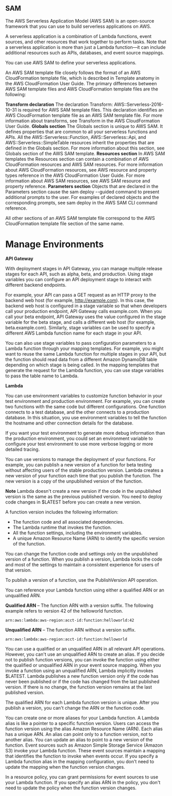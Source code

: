 ## SAM

The AWS Serverless Application Model (AWS SAM) is an open-source framework that you can use to build serverless 
applications on AWS.

A serverless application is a combination of Lambda functions, event sources, and other resources that work 
together to perform tasks. Note that a serverless application is more than just a Lambda function—it can include 
additional resources such as APIs, databases, and event source mappings.

You can use AWS SAM to define your serverless applications.

An AWS SAM template file closely follows the format of an AWS CloudFormation template file, which is described in Template anatomy in the AWS CloudFormation User Guide. The primary differences between AWS SAM template files and AWS CloudFormation template files are the following:

**Transform declaration** The declaration Transform: AWS::Serverless-2016-10-31 is required for AWS SAM template files. This declaration identifies an AWS CloudFormation template file as an AWS SAM template file. For more information about transforms, see Transform in the AWS CloudFormation User Guide.
**Globals section** The Globals section is unique to AWS SAM. It defines properties that are common to all your serverless functions and APIs. All the AWS::Serverless::Function, AWS::Serverless::Api, and AWS::Serverless::SimpleTable resources inherit the properties that are defined in the Globals section. For more information about this section, see Globals section of the AWS SAM template.
**Resources section** In AWS SAM templates the Resources section can contain a combination of AWS CloudFormation resources and AWS SAM resources. For more information about AWS CloudFormation resources, see AWS resource and property types reference in the AWS CloudFormation User Guide. For more information about AWS SAM resources, see AWS SAM resource and property reference.
**Parameters section** Objects that are declared in the Parameters section cause the sam deploy --guided command to present additional prompts to the user. For examples of declared objects and the corresponding prompts, see sam deploy in the AWS SAM CLI command reference.

All other sections of an AWS SAM template file correspond to the AWS CloudFormation template file section of the same name.


# Manage Environments


**API Gateway**

With deployment stages in API Gateway, you can manage multiple release stages for each API, such as alpha, beta, and 
production. Using stage variables you can configure an API deployment stage to interact with different backend endpoints.

For example, your API can pass a GET request as an HTTP proxy to the backend web host (for example, http://example.com). 
In this case, the backend web host is configured in a stage variable so that when developers call your production endpoint,
API Gateway calls example.com. When you call your beta endpoint, API Gateway uses the value configured in the stage 
variable for the beta stage, and calls a different web host (for example, beta.example.com). Similarly, stage variables 
can be used to specify a different AWS Lambda function name for each stage in your API.

You can also use stage variables to pass configuration parameters to a Lambda function through your mapping templates. 
For example, you might want to reuse the same Lambda function for multiple stages in your API, but the function 
should read data from a different Amazon DynamoDB table depending on which stage is being called. In the mapping 
templates that generate the request for the Lambda function, you can use stage variables to pass the table name to Lambda.

**Lambda**

You can use environment variables to customize function behavior in your test environment and production environment. 
For example, you can create two functions with the same code but different configurations. One function connects to a 
test database, and the other connects to a production database. In this situation, you use environment variables to 
tell the function the hostname and other connection details for the database.

If you want your test environment to generate more debug information than the production environment, 
you could set an environment variable to configure your test environment to use more verbose logging or more detailed 
tracing.

You can use versions to manage the deployment of your functions. For example, you can publish a new version of a 
function for beta testing without affecting users of the stable production version. Lambda creates a new version of 
your function each time that you publish the function. The new version is a copy of the unpublished version of the function.

**Note** Lambda doesn't create a new version if the code in the unpublished version is the same as the previous published version. 
You need to deploy code changes in $LATEST before you can create a new version.

A function version includes the following information:

* The function code and all associated dependencies.
* The Lambda runtime that invokes the function.
* All the function settings, including the environment variables.
* A unique Amazon Resource Name (ARN) to identify the specific version of the function.



You can change the function code and settings only on the unpublished version of a function. When you publish a 
version, Lambda locks the code and most of the settings to maintain a consistent experience for users of that 
version. 

To publish a version of a function, use the PublishVersion API operation.

You can reference your Lambda function using either a qualified ARN or an unqualified ARN.

**Qualified ARN** – The function ARN with a version suffix. The following example refers to 
version 42 of the helloworld function.
```
arn:aws:lambda:aws-region:acct-id:function:helloworld:42
```
**Unqualified ARN** – The function ARN without a version suffix.

```
arn:aws:lambda:aws-region:acct-id:function:helloworld
```
You can use a qualified or an unqualified ARN in all relevant API operations. However, you can't use an unqualified 
ARN to create an alias.
If you decide not to publish function versions, you can invoke the function using either the qualified or unqualified 
ARN in your event source mapping. When you invoke a function using an unqualified ARN, Lambda implicitly invokes $LATEST.
Lambda publishes a new function version only if the code has never been published or if the code has changed from 
the last published version. If there is no change, the function version remains at the last published version.

The qualified ARN for each Lambda function version is unique. After you publish a version, you can't change the ARN or
the function code.


You can create one or more aliases for your Lambda function. A Lambda alias is like a pointer to a specific function 
version. Users can access the function version using the alias Amazon Resource Name (ARN).
Each alias has a unique ARN. An alias can point only to a function version, not to another alias. You can update an 
alias to point to a new version of the function.
Event sources such as Amazon Simple Storage Service (Amazon S3) invoke your Lambda function. These event sources 
maintain a mapping that identifies the function to invoke when events occur. If you specify a Lambda function alias in 
the mapping configuration, you don't need to update the mapping when the function version changes. 

In a resource policy, you can grant permissions for event sources to use your Lambda function. If you specify an alias 
ARN in the policy, you don't need to update the policy when the function version changes.


